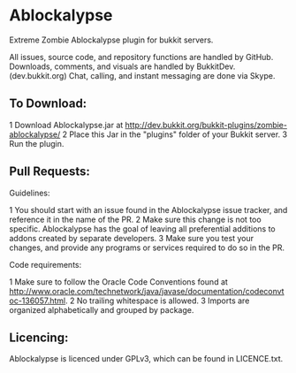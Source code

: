 Ablockalypse
============

Extreme Zombie Ablockalypse plugin for bukkit servers.

All issues, source code, and repository functions are handled by GitHub.
Downloads, comments, and visuals are handled by BukkitDev. (dev.bukkit.org)
Chat, calling, and instant messaging are done via Skype.

To Download:
------------

1 Download Ablockalypse.jar at http://dev.bukkit.org/bukkit-plugins/zombie-ablockalypse/
2 Place this Jar in the "plugins" folder of your Bukkit server.
3 Run the plugin.

Pull Requests:
------------

Guidelines:

1 You should start with an issue found in the Ablockalypse issue tracker, and reference it in the name of the PR.
2 Make sure this change is not too specific. Ablockalypse has the goal of leaving all preferential additions to addons created by separate developers.
3 Make sure you test your changes, and provide any programs or services required to do so in the PR.

Code requirements:

1 Make sure to follow the Oracle Code Conventions found at http://www.oracle.com/technetwork/java/javase/documentation/codeconvtoc-136057.html.
2 No trailing whitespace is allowed.
3 Imports are organized alphabetically and grouped by package.

Licencing:
----------

Ablockalypse is licenced under GPLv3, which can be found in LICENCE.txt.
